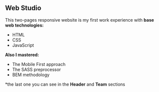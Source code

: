 ## Web Studio ##

This two-pages responsive website is my first work experience with **base web technologies:**

- HTML
- CSS
- JavaScript

**Also I mastered:**
- The Mobile First approach
- The SASS preprocessor
- BEM methodology 

*the last one you can see in the **Header** and **Team** sections
